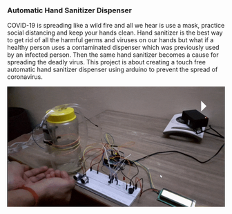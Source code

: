 ### Automatic Hand Sanitizer Dispenser

COVID-19 is spreading like a wild fire and all we hear is use a mask, practice social distancing and keep your hands clean. Hand sanitizer is the best way to get rid of all the harmful germs and viruses on our hands but what if a healthy person uses a contaminated dispenser which was previously used by an infected person. Then the same hand sanitizer becomes a cause for spreading the deadly virus.
This project is about creating a touch free automatic hand sanitizer dispenser using arduino to prevent the spread of coronavirus.

![Demo](https://github.com/aradhya-gupta/Automatic-Hand-Sanitizer---Arduino/blob/master/demo_gif.gif "Automatic Hand Sanitizer")
